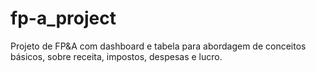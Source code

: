 # fp-a_project
Projeto de FP&amp;A com dashboard e tabela para abordagem de conceitos básicos, sobre receita, impostos, despesas e lucro.
